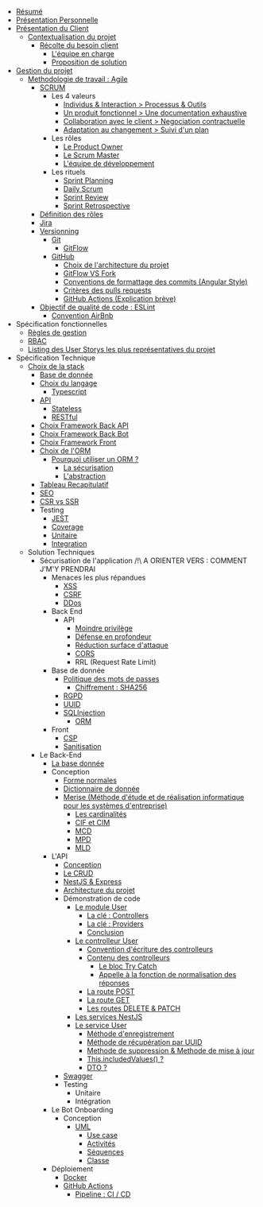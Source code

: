 - <a href='./resume.md'>Résumé</a>
- <a href='./self-pres.md'>Présentation Personnelle</a>
- <a href='./project-pres.md'>Présentation du Client</a>
  - <a href='./project-pres.md#context'>Contextualisation du projet</a>
    - <a href='./project-pres#client'>Récolte du besoin client</a>
      - <a href='./project-pres.md#team'>L'équipe en charge</a>
      - <a href='./project-pres.md#proposition-de-solution--discord-vs-from-sratch'>Proposition de solution</a>
- <a href='./project-management.md'>Gestion du projet</a>
  - <a href='./project-management.md#méthodologie-de-travail--agile'>Methodologie de travail : Agile
      - <a href='./project-management.md#scrum'>SCRUM</a>
        - Les 4 valeurs
          - <a href='./project-management.md#individus--interaction--processus--outils'>Individus & Interaction > Processus & Outils</a>
          - <a href='./project-management.md#un-produit-fonctionnel--une-documentation-exhaustive'>Un produit fonctionnel > Une documentation exhaustive</a>
          - <a href='./project-management.md#collaboration-avec-le-client--negociation-contractuelle'>Collaboration avec le client > Negociation contractuelle</a>
          - <a href='./project-management.md#adaptation-au-changement--suivi-dun-plan'>Adaptation au changement > Suivi d'un plan</a>
        - Les rôles
          - <a href='./project-management.md#product-owner'>Le Product Owner</a>
          - <a href='./project-management.md#le-scrum-master'>Le Scrum Master</a>
          - <a href='./project-management.md#léquipe-de-développement'>L'équipe de développement</a>
        - Les rituels
          - <a href='./project-management.md#sprint-planning'>Sprint Planning</a>
          - <a href='./project-management.md#daily-scrum'>Daily Scrum</a>
          - <a href='./project-management.md#sprint-review'>Sprint Review</a>
          - <a href='./project-management.md#sprint-retrospective'>Sprint Retrospective</a>
      - <a href='./project-management.md#définition-des-rôles'>Définition des rôles</a>
      - <a href='./project-management.md#jira'>Jira</a>
    - <a href='./project-management.md#versionning'>Versionning</a>
      - <a href='./project-management.md#git'>Git</a>
        - <a href='./project-management.md#gitflow'>GitFlow</a>
      - <a href='./project-management.md#github'>GitHub</a>
        - <a href='./project-management.md#mono-repository-vs-multi-repository'>Choix de l'architecture du projet</a>
        - <a href='./project-management.md#gitflow-vs-fork'>GitFlow VS Fork</a>
        - <a href='./project-management.md#convention-de-formatage-des-commits'>Conventions de formattage des commits (Angular Style)</a>
        - <a href='./project-management.md#critères-des-pull-requests'>Critères des pulls requests</a>
        - <a href='./project-management.md#github-actions'>GitHub Actions (Explication brève)</a>
    - <a href='./project-management.md#qualité-de-code--eslint'>Objectif de qualité de code : ESLint</a>
      - <a href='./project-management.md#la-convention-airbnb'>Convention AirBnb</a>
- Spécification fonctionnelles
  - <a href='./gestion-rules.md'>Règles de gestion</a>
  - <a href='./rbac.md'>RBAC</a>
  - <a href='./user-stories.md'>Listing des User Storys les plus représentatives du projet</a>
- Spécification Technique
  - <a href='./stack-choice.md'>Choix de la stack</a>
    - <a href='./stack-choice.md#la-base-de-données--postgresql'>Base de donnée</a>
    - <a href='./stack-choice.md#choix-du-langage'>Choix du langage</a>
      - <a href='./stack-choice.md#typescript'>Typescript</a>
    - <a href='./stack-choice.md#api'>API</a>
      - <a href='./stack-choice.md#stateless'>Stateless</a>
      - <a href='./stack-choice.md#restful-api'>RESTful</a>
    - <a href='./stack-choice.md#analyse-du-framework-back-end-api'>Choix Framework Back API</a>
    - <a href='./stack-choice.md#choix-du-framework-back-end-bot'>Choix Framework Back Bot</a>
    - <a href='./stack-choice.md#analyse-du-framework-front-end'>Choix Framework Front</a>
    - <a href='./stack-choice.md#analyse-de-lorm-object-relationnal-mapping'>Choix de l'ORM</a>
      - <a href='./stack-choice.md#pourquoi-utiliser-un-orm'>Pourquoi utiliser un ORM ?</a>
        - <a href='./stack-choice.md#la-sécurisation'>La sécurisation</a>
        - <a href='./stack-choice.md#labstraction'>L'abstraction</a>
    - <a href='./stack-choice.md#tableau-récapitulatif'>Tableau Recapitulatif</a>
    - <a href='./stack-choice.md#seo'>SEO</a>
    - <a href='./stack-choice.md#csr'>CSR vs SSR</a>
    - Testing
      - <a href='./stack-choice.md#jest'>JEST</a>
      - <a href='./stack-choice.md#coverage'>Coverage</a>
      - <a href='./stack-choice.md#le-test-unitaire'>Unitaire</a>
      - <a href='./stack-choice.md#le-test-dintégration'>Integration</a>
  - Solution Techniques
    - Sécurisation de l'application /!\ A ORIENTER VERS : COMMENT J'M'Y PRENDRAI
      - Menaces les plus répandues
        - <a href='./technical-solutions/security.md#xss'>XSS</a>
        - <a href='./technical-solutions/security.md#csrf'>CSRF</a>
        - <a href='./technical-solutions/security.md#ddos-distributed-denial-of-service--attaque-par-déni-de-service'>DDos</a>
      - Back End
        - API
          - <a href='./technical-solutions/backend/security.md#moindre-privilège'>Moindre privilège</a>
          - <a href='./technical-solutions/backend/security.md#défense-en-profondeur'>Défense en profondeur</a>
          - <a href='./technical-solutions/backend/security.md#réduction-de-la-surface-dattaque'>Réduction surface d'attaque</a>
          - <a href='./technical-solutions/backend/security.md#cors'>CORS</a>
          - RRL (Request Rate Limit)
      - Base de donnée
        - <a href='./technical-solutions/backend/security.md#politique-des-mots-de-passe'>Politique des mots de passes</a>
          - <a href='./technical-solutions/backend/security.md#chiffrement--sha-256'>Chiffrement : SHA256</a>
        - <a href='./technical-solutions/backend/security.md#rgpd-règlement-général-sur-la-protection-des-données'>RGPD</a>
        - <a href='./technical-solutions/backend/security.md#uuid-universally-unique-identifiers'>UUID</a>
        - <a href='./technical-solutions/backend/security.md#sqlinjection'>SQLInjection
          - <a href='./technical-solutions/backend/security.md#orm'>ORM</a>
      - Front
        - <a href='./technical-solutions/security.md#csp'>CSP</a>
        - <a href='./technical-solutions/security.md#sanitisation'>Sanitisation</a>
    - Le Back-End
      -  <a href='technical-solutions/backend/database.md'>La base donnée</a>
        - Conception
          - <a href='technical-solutions/backend/database.md#formes-normales'>Forme normales</a>
          - <a href='technical-solutions/backend/database.md#dictionnaire-de-donnée'>Dictionnaire de donnée</a>
          - <a href='technical-solutions/backend/database.md#merise'>Merise (Méthode d'étude et de réalisation informatique pour les systèmes d'entreprise)</a>
            - <a href='technical-solutions/backend/database.md#les-cardinalités'>Les cardinalités</a>
            - <a href='technical-solutions/backend/database.md#cif-ou-cim'>CIF et CIM</a>
            - <a href='technical-solutions/backend/database.md#mcd-modèle-conceptuel-de-donnée'>MCD</a>
            - <a href='technical-solutions/backend/database.md#mpd-modèle-physique-de-donnée'>MPD</a>
            - <a href='technical-solutions/backend/database.md#mld-modèle-logique-de-donnée'>MLD</a>
      - L'API
        - <a href='technical-solutions/backend/api.md#conception'>Conception</a>
        - <a href='technical-solutions/backend/api.md#crud-create-read-update-delete'>Le CRUD</a>
        - <a href='technical-solutions/backend/api.md#nestjs--express'>NestJS & Express</a>
        - <a href='technical-solutions/backend/api.md#architecture-de-lapi--nestjs'>Architecture du projet</a>
        - Démonstration de code
          - <a href='technical-solutions/backend/api.md#le-module--user'>Le module User</a>
            - <a href='technical-solutions/backend/api.md#la-clé-controllers'>La clé : Controllers</a>
            - <a href='technical-solutions/backend/api.md#la-clé-providers'>La clé : Providers</a>
            - <a href='technical-solutions/backend/api.md#conclusion-module'>Conclusion</a>
          - <a href='technical-solutions/backend/api.md#le-controlleur--user'>Le controlleur User</a>
            - <a href='technical-solutions/backend/api.md#conventions-décriture-des-controlleurs'>Convention d'écriture des controlleurs</a>
            - <a href='technical-solutions/backend/api.md#contenu-des-controlleurs'>Contenu des controlleurs</a>
              - <a href='technical-solutions/backend/api.md#le-bloc-try-catch'>Le bloc Try Catch</a>
              - <a href='technical-solutions/backend/api.md#appelle-à-la-fonction-de-normalisation-des-réponses'>Appelle à la fonction de normalisation des réponses</a>
            - <a href='technical-solutions/backend/api.md#la-route-post'>La route POST</a>
            - <a href='technical-solutions/backend/api.md#la-route-get'>La route GET</a>
            - <a href='technical-solutions/backend/api.md#les-routes-delete--patch'>Les routes DELETE & PATCH</a>
          - <a href='technical-solutions/backend/api.md#les-services'>Les services NestJS</a>
          - <a href='technical-solutions/backend/api.md#le-service--user'>Le service User</a>
            - <a href='technical-solutions/backend/api.md#méthode-denregistrement'>Méthode d'enregistrement</a>
            - <a href='technical-solutions/backend/api.md#méthode-de-récupération-par-uuid'>Méthode de récupération par UUID</a>
            - <a href='technical-solutions/backend/api.md#methode-de-suppression--methode-de-mise-à-jour'>Methode de suppression & Methode de mise à jour</a>
            - <a href='technical-solutions/backend/api.md#thisincludedvalues'>This.includedValues() ?</a>
            - <a href='technical-solutions/backend/api.md#dto'>DTO ?</a>
        - <a href='technical-solutions/backend/api.md#swagger'>Swagger</a>
        - Testing
          - Unitaire
          - Intégration
      - Le Bot Onboarding
        - Conception
          - <a href='./technical-solutions/backend/onboarding.md#uml-unified-modeling-language'>UML</a>
            - <a href='./technical-solutions/backend/onboarding.md#use-case-diagramme-de-cas-dutilisation--zoom-x1'>Use case</a>
            - <a href='./technical-solutions/backend/onboarding.md#activity-diagram-diagramme-dactivités--zoom-x2'>Activités</a>
            - <a href='./technical-solutions/backend/onboarding.md#diagramme-de-séquence--zoom-x3'>Séquences</a>
            - <a href='./technical-solutions/backend/onboarding.md#diagramme-de-classe--zoom-x4'>Classe</a>
      - Déploiement
        - <a href='./technical-solutions/deploy.md#docker'>Docker</a>
        - <a href='./technical-solutions/deploy.md#github-actions'>GitHub Actions</a>
          - <a href='./technical-solutions/deploy.md#la-pipeline-ci--cd-continueous-integration--continueous-deployement-de-lapi'>Pipeline : CI / CD</a>